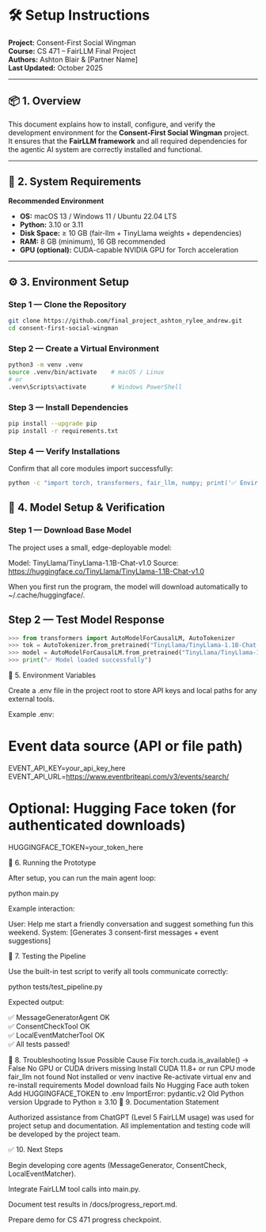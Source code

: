 # 🛠️ Setup Instructions
**Project:** Consent-First Social Wingman  
**Course:** CS 471 – FairLLM Final Project  
**Authors:** Ashton Blair & [Partner Name]  
**Last Updated:** October 2025

---

## 📦 1. Overview
This document explains how to install, configure, and verify the development environment for the **Consent-First Social Wingman** project.  
It ensures that the **FairLLM framework** and all required dependencies for the agentic AI system are correctly installed and functional.

---

## 🧩 2. System Requirements
**Recommended Environment**
- **OS:** macOS 13 / Windows 11 / Ubuntu 22.04 LTS  
- **Python:** 3.10 or 3.11  
- **Disk Space:** ≥ 10 GB (fair-llm + TinyLlama weights + dependencies)  
- **RAM:** 8 GB (minimum), 16 GB recommended  
- **GPU (optional):** CUDA-capable NVIDIA GPU for Torch acceleration  

---

## ⚙️ 3. Environment Setup

### Step 1 — Clone the Repository
```bash
git clone https://github.com/final_project_ashton_rylee_andrew.git
cd consent-first-social-wingman
```

### Step 2 — Create a Virtual Environment
```bash
python3 -m venv .venv
source .venv/bin/activate    # macOS / Linux
# or
.venv\Scripts\activate       # Windows PowerShell
```

### Step 3 — Install Dependencies
```bash
pip install --upgrade pip
pip install -r requirements.txt
```

### Step 4 — Verify Installations

Confirm that all core modules import successfully:

```bash
python -c "import torch, transformers, fair_llm, numpy; print('✅ Environment OK')"
```

## 🤖 4. Model Setup & Verification
### Step 1 — Download Base Model

The project uses a small, edge-deployable model:

Model: TinyLlama/TinyLlama-1.1B-Chat-v1.0
Source: https://huggingface.co/TinyLlama/TinyLlama-1.1B-Chat-v1.0

When you first run the program, the model will download automatically to ~/.cache/huggingface/.

## Step 2 — Test Model Response
```python
>>> from transformers import AutoModelForCausalLM, AutoTokenizer
>>> tok = AutoTokenizer.from_pretrained("TinyLlama/TinyLlama-1.1B-Chat-v1.0")
>>> model = AutoModelForCausalLM.from_pretrained("TinyLlama/TinyLlama-1.1B-Chat-v1.0")
>>> print("✅ Model loaded successfully")
```

🔗 5. Environment Variables

Create a .env file in the project root to store API keys and local paths for any external tools.

Example .env:

# Event data source (API or file path)
EVENT_API_KEY=your_api_key_here
EVENT_API_URL=https://www.eventbriteapi.com/v3/events/search/

# Optional: Hugging Face token (for authenticated downloads)
HUGGINGFACE_TOKEN=your_token_here

🧠 6. Running the Prototype

After setup, you can run the main agent loop:

python main.py


Example interaction:

User: Help me start a friendly conversation and suggest something fun this weekend.
System: [Generates 3 consent-first messages + event suggestions]

🧪 7. Testing the Pipeline

Use the built-in test script to verify all tools communicate correctly:

python tests/test_pipeline.py


Expected output:

✅ MessageGeneratorAgent OK  
✅ ConsentCheckTool OK  
✅ LocalEventMatcherTool OK  
✅ All tests passed!

🧰 8. Troubleshooting
Issue	Possible Cause	Fix
torch.cuda.is_available() → False	No GPU or CUDA drivers missing	Install CUDA 11.8+ or run CPU mode
fair_llm not found	Not installed or venv inactive	Re-activate virtual env and re-install requirements
Model download fails	No Hugging Face auth token	Add HUGGINGFACE_TOKEN to .env
ImportError: pydantic.v2	Old Python version	Upgrade to Python ≥ 3.10
🧾 9. Documentation Statement

Authorized assistance from ChatGPT (Level 5 FairLLM usage) was used for project setup and documentation.
All implementation and testing code will be developed by the project team.

✅ 10. Next Steps

Begin developing core agents (MessageGenerator, ConsentCheck, LocalEventMatcher).

Integrate FairLLM tool calls into main.py.

Document test results in /docs/progress_report.md.

Prepare demo for CS 471 progress checkpoint.